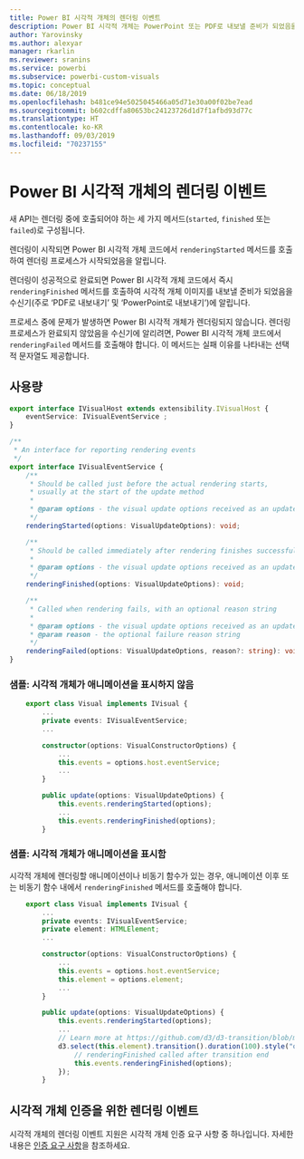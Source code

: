 ```yaml
---
title: Power BI 시각적 개체의 렌더링 이벤트
description: Power BI 시각적 개체는 PowerPoint 또는 PDF로 내보낼 준비가 되었음을 Power BI에 알릴 수 있습니다.
author: Yarovinsky
ms.author: alexyar
manager: rkarlin
ms.reviewer: sranins
ms.service: powerbi
ms.subservice: powerbi-custom-visuals
ms.topic: conceptual
ms.date: 06/18/2019
ms.openlocfilehash: b481ce94e5025045466a05d71e30a00f02be7ead
ms.sourcegitcommit: b602cdffa80653bc24123726d1d7f1afbd93d77c
ms.translationtype: HT
ms.contentlocale: ko-KR
ms.lasthandoff: 09/03/2019
ms.locfileid: "70237155"
---
```

# <a name="render-events-in-power-bi-visuals"></a>Power BI 시각적 개체의 렌더링 이벤트

새 API는 렌더링 중에 호출되어야 하는 세 가지 메서드(`started`, `finished` 또는 `failed`)로 구성됩니다.

렌더링이 시작되면 Power BI 시각적 개체 코드에서 `renderingStarted` 메서드를 호출하여 렌더링 프로세스가 시작되었음을 알립니다.

렌더링이 성공적으로 완료되면 Power BI 시각적 개체 코드에서 즉시 `renderingFinished` 메서드를 호출하여 시각적 개체 이미지를 내보낼 준비가 되었음을 수신기(주로 ‘PDF로 내보내기’ 및 ‘PowerPoint로 내보내기’)에 알립니다.  

프로세스 중에 문제가 발생하면 Power BI 시각적 개체가 렌더링되지 않습니다. 렌더링 프로세스가 완료되지 않았음을 수신기에 알리려면, Power BI 시각적 개체 코드에서 `renderingFailed` 메서드를 호출해야 합니다. 이 메서드는 실패 이유를 나타내는 선택적 문자열도 제공합니다.

## <a name="usage"></a>사용량

```typescript
export interface IVisualHost extends extensibility.IVisualHost {
    eventService: IVisualEventService ;
}

/**
 * An interface for reporting rendering events
 */
export interface IVisualEventService {
    /**
     * Should be called just before the actual rendering starts, 
     * usually at the start of the update method
     *
     * @param options - the visual update options received as an update parameter
     */
    renderingStarted(options: VisualUpdateOptions): void;

    /**
     * Should be called immediately after rendering finishes successfully
     * 
     * @param options - the visual update options received as an update parameter
     */
    renderingFinished(options: VisualUpdateOptions): void;

    /**
     * Called when rendering fails, with an optional reason string
     * 
     * @param options - the visual update options received as an update parameter
     * @param reason - the optional failure reason string
     */
    renderingFailed(options: VisualUpdateOptions, reason?: string): void;
}
```

### <a name="sample-the-visual-displays-no-animations"></a>샘플: 시각적 개체가 애니메이션을 표시하지 않음

```typescript
    export class Visual implements IVisual {
        ...
        private events: IVisualEventService;
        ...

        constructor(options: VisualConstructorOptions) {
            ...
            this.events = options.host.eventService;
            ...
        }

        public update(options: VisualUpdateOptions) {
            this.events.renderingStarted(options);
            ...
            this.events.renderingFinished(options);
        }
```

### <a name="sample-the-visual-displays-animations"></a>샘플: 시각적 개체가 애니메이션을 표시함

시각적 개체에 렌더링할 애니메이션이나 비동기 함수가 있는 경우, 애니메이션 이후 또는 비동기 함수 내에서 `renderingFinished` 메서드를 호출해야 합니다.

```typescript
    export class Visual implements IVisual {
        ...
        private events: IVisualEventService;
        private element: HTMLElement;
        ...

        constructor(options: VisualConstructorOptions) {
            ...
            this.events = options.host.eventService;
            this.element = options.element;
            ...
        }

        public update(options: VisualUpdateOptions) {
            this.events.renderingStarted(options);
            ...
            // Learn more at https://github.com/d3/d3-transition/blob/master/README.md#transition_end
            d3.select(this.element).transition().duration(100).style("opacity","0").end().then(() => {
                // renderingFinished called after transition end
                this.events.renderingFinished(options);
            });
        }
```

## <a name="rendering-events-for-visual-certification"></a>시각적 개체 인증을 위한 렌더링 이벤트

시각적 개체의 렌더링 이벤트 지원은 시각적 개체 인증 요구 사항 중 하나입니다. 자세한 내용은 [인증 요구 사항](https://docs.microsoft.com/power-bi/power-bi-custom-visuals-certified?#certification-requirements)을 참조하세요.

